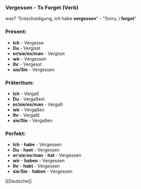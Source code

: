 ### Vergessen - To Forget   (Verb)

was?
"Entschuldigung, ich habe **vergessen**" - "Sorry, i **forgot**"

### Present:
* **Ich** - Vergesse
* **Du** - Vergisst
* **er/sie/es/man** - Vergisst
* **wir** - Vergessen
* **Ihr** - Vergesst
* **sie/Sie** - Vergessen


### Präteritum:
* **Ich** - Vergaß
* **Du** - Vergaßest
* **er/sie/es/man** - Vergaß
* **wir** - Vergaßen
* **Ihr** - Vergaßt
* **sie/Sie** - Vergaßen



### Perfekt:
* **Ich** - **habe** - Vergessen
* **Du** - **hast** - Vergessen
* **er**/**sie**/**es**/**man** - **hat** - Vergessen
* **wir** - **haben** - Vergessen
* **Ihr** - **habt** - Vergessen
* **sie**/**Sie** - **haben** - Vergessen



[[Deutsche]]